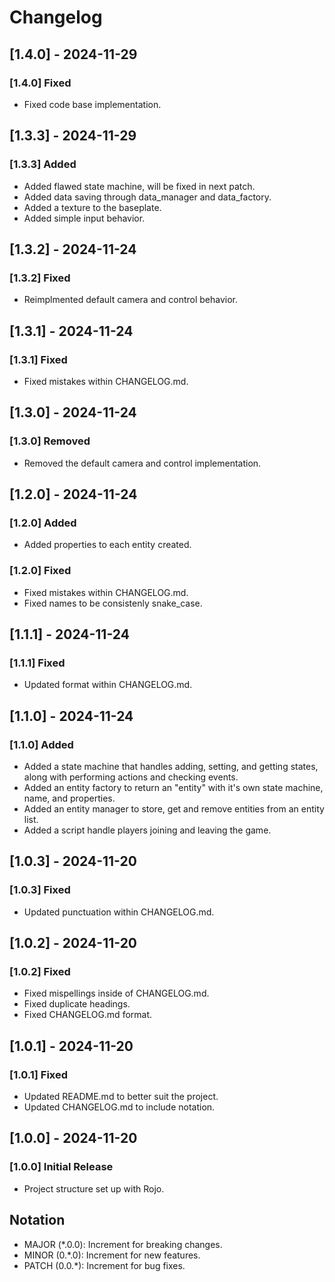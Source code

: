 # Changelog

## [1.4.0] - 2024-11-29

### [1.4.0] Fixed

- Fixed code base implementation.

## [1.3.3] - 2024-11-29

### [1.3.3] Added

- Added flawed state machine, will be fixed in next patch.
- Added data saving through data_manager and data_factory.
- Added a texture to the baseplate.
- Added simple input behavior.

## [1.3.2] - 2024-11-24

### [1.3.2] Fixed

- Reimplmented default camera and control behavior.

## [1.3.1] - 2024-11-24

### [1.3.1] Fixed

- Fixed mistakes within CHANGELOG.md.

## [1.3.0] - 2024-11-24

### [1.3.0] Removed

- Removed the default camera and control implementation.

## [1.2.0] - 2024-11-24

### [1.2.0] Added

- Added properties to each entity created.

### [1.2.0] Fixed

- Fixed mistakes within CHANGELOG.md.
- Fixed names to be consistenly snake_case.

## [1.1.1] - 2024-11-24

### [1.1.1] Fixed

- Updated format within CHANGELOG.md.

## [1.1.0] - 2024-11-24

### [1.1.0] Added

- Added a state machine that handles adding, setting, and getting states, along with performing actions and checking events.
- Added an entity factory to return an "entity" with it's own state machine, name, and properties.
- Added an entity manager to store, get and remove entities from an entity list.
- Added a script handle players joining and leaving the game.

## [1.0.3] - 2024-11-20

### [1.0.3] Fixed

- Updated punctuation within CHANGELOG.md.

## [1.0.2] - 2024-11-20

### [1.0.2] Fixed

- Fixed mispellings inside of CHANGELOG.md.
- Fixed duplicate headings.
- Fixed CHANGELOG.md format.

## [1.0.1] - 2024-11-20

### [1.0.1] Fixed

- Updated README.md to better suit the project.
- Updated CHANGELOG.md to include notation.

## [1.0.0] - 2024-11-20

### [1.0.0] Initial Release

- Project structure set up with Rojo.

## Notation

- MAJOR (*.0.0): Increment for breaking changes.
- MINOR (0.*.0): Increment for new features.
- PATCH (0.0.*): Increment for bug fixes.
